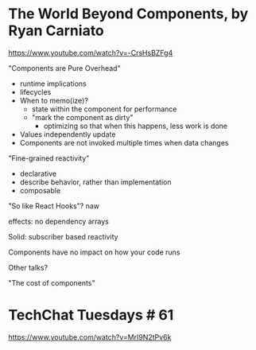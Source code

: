 #  The World Beyond Components, by Ryan Carniato 

https://www.youtube.com/watch?v=-CrsHsBZFg4

"Components are Pure Overhead"
- runtime implications
- lifecycles
- When to memo(ize)?
    - state within the component for performance
    - "mark the component as dirty"
      - optimizing so that when this happens, less work is done
- Values independently update
- Components are not invoked multiple times when data changes

"Fine-grained reactivity"
- declarative
- describe behavior, rather than implementation
- composable

"So like React Hooks"?
naw

effects: no dependency arrays

Solid: subscriber based reactivity

Components have no impact on how your code runs


Other talks?

"The cost of components"


# TechChat Tuesdays # 61

https://www.youtube.com/watch?v=MrI9N2tPv6k


